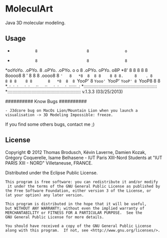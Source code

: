 MoleculArt
==========

Java 3D molecular modeling.

## Usage

                                                          
*               8                      8                o  
*               8                      8                8  
*ooYoYo. .oPYo. 8 .oPYo. .oPYo. o    o 8 .oPYo. oPYo.  o8P 
*8' 8  8 8    8 8 8oooo8 8    ' 8    8 8 .oooo8 8  `'   8  
*8  8  8 8    8 8 8.     8    . 8    8 8 8    8 8       8  
*8  8  8 `YooP' 8 `Yooo' `YooP' `YooP' 8 `YooP8 8       8  
*..:..:..:.....:..:.....::.....::.....:..:.....:..::::::..:
*::::::::::::::::::::::::::::::::::::::::::::::::::::::::::
*:::::::::::::::::::::::::::::::::::::::::::::::::::::::::: v.1.3.3 (03/25/2013)

 
    
    
    
########## Know Bugs ##########

	- J3dcore bug on MacOs Lion/Mountain Lion when you launch a visualisation -> 3D Modeling Impossible: freeze.
	

If you find some others bugs, contact me ;)

## License

Copyright © 2012 Thomas Brodusch, Kévin Laverne, Damien Kozak, Grégory Coquerelle, Isame Belhasene - IUT Paris XIII-Nord
Students at "IUT PARIS XIII - NORD" Villetaneuse, FRANCE.

Distributed under the Eclipse Public License.

    This program is free software: you can redistribute it and/or modify
     it under the terms of the GNU General Public License as published by
    the Free Software Foundation, either version 3 of the License, or
   	(at your option) any later version.

    This program is distributed in the hope that it will be useful,
    but WITHOUT ANY WARRANTY; without even the implied warranty of
    MERCHANTABILITY or FITNESS FOR A PARTICULAR PURPOSE.  See the
    GNU General Public License for more details.

    You should have received a copy of the GNU General Public License
    along with this program.  If not, see <http://www.gnu.org/licenses/>.
    
